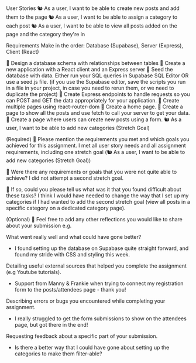 User Stories
🐿️ As a user, I want to be able to create new posts and add them to the page
🐿️ As a user, I want to be able to assign a category to each post
🐿️ As a user, I want to be able to view all posts added on the page and the category they're in

Requirements
Make in the order:
Database (Supabase),
Server (Express),
Client (React)

🎯 Design a database schema with relationships between tables
🎯 Create a new application with a React client and an Express server
🎯 Seed the database with data. Either run your SQL queries in Supabase SQL Editor OR use a seed.js file. (if you use the Supabase editor, save the scripts you run in a file in your project, in case you need to rerun them, or we need to duplicate the project)
🎯 Create Express endpoints to handle requests so you can POST and GET the data appropriately for your application.
🎯 Create multiple pages using react-router-dom
🎯 Create a home page.
🎯 Create a page to show all the posts and use fetch to call your server to get your data.
🎯 Create a page where users can create new posts using a form.
🐿️ As a user, I want to be able to add new categories (Stretch Goal)

(Required)
🎯 Please mention the requirements you met and which goals you achieved for this assignment.
I met all user story needs and all assignment requirements, including one stretch goal (🐿️ As a user, I want to be able to add new categories (Stretch Goal))


🎯 Were there any requirements or goals that you were not quite able to achieve?
I did not attempt a second stretch goal.


🎯 If so, could you please tell us what was it that you found difficult about these tasks?
I think I would have needed to change the way that I set up my categories if I had wanted to add the second stretch goal (view all posts in a specific category on a dedicated category page).


(Optional)
🏹 Feel free to add any other reflections you would like to share about your submission e.g.
 
What went really well and what could have gone better?
- I found setting up the database on Supabase quite straight forward, and found my stride with CSS and styling this week.

Detailing useful external sources that helped you complete the assignment (e.g Youtube tutorials).
- Support from Manny & Frankie when trying to connect my registration form to the posts/attendees page - thank you!

Describing errors or bugs you encountered while completing your assignment.
- I really struggled to get the form submissions to show on the attendees page, but got there in the end!

Requesting feedback about a specific part of your submission.
- Is there a better way that I could have gone about setting up the categories to make them filter-able?

